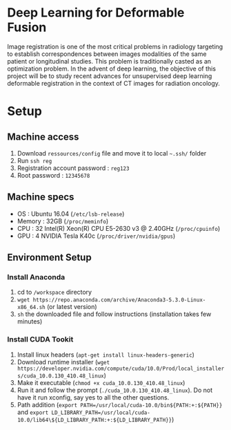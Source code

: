 # Deep Learning for Deformable Fusion

Image registration is one of the most critical problems in radiology targeting to establish correspondences between images modalities of the same patient or longitudinal studies. This problem is traditionally casted as an optimization problem. In the advent of deep learning, the objective of this project will be to study recent advances for unsupervised deep learning deformable registration in the context of CT images for radiation oncology.

# Setup
## Machine access

1) Download `ressources/config` file and move it to local `~.ssh/` folder
2) Run `ssh reg`
3) Registration account password : `reg123`
4) Root password : `12345678`

## Machine specs

- OS : Ubuntu 16.04 (`/etc/lsb-release`)
- Memory : 32GB (`/proc/meminfo`)
- CPU : 32 Intel(R) Xeon(R) CPU E5-2630 v3 @ 2.40GHz (`/proc/cpuinfo`)
- GPU : 4 NVIDIA Tesla K40c (`/proc/driver/nvidia/gpus`)

## Environment Setup

### Install Anaconda
1) cd to `/workspace` directory
2) `wget https://repo.anaconda.com/archive/Anaconda3-5.3.0-Linux-x86_64.sh` (or latest version)
3) `sh` the downloaded file and follow instructions (installation takes few minutes)

### Install CUDA Tookit
1) Install linux headers (`apt-get install linux-headers-generic`)
2) Download runtime installer (`wget https://developer.nvidia.com/compute/cuda/10.0/Prod/local_installers/cuda_10.0.130_410.48_linux`)
3) Make it executable (`chmod +x cuda_10.0.130_410.48_linux`)
4) Run it and follow the prompt (`./cuda_10.0.130_410.48_linux`). Do not have it run xconfig, say yes to all the other questions.
5) Path addition (`export PATH=/usr/local/cuda-10.0/bin${PATH:+:${PATH}}` and `export LD_LIBRARY_PATH=/usr/local/cuda-10.0/lib64\${LD_LIBRARY_PATH:+:${LD_LIBRARY_PATH}}`)
